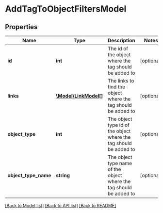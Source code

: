 # AddTagToObjectFiltersModel

## Properties
Name | Type | Description | Notes
------------ | ------------- | ------------- | -------------
**id** | **int** | The id of the object where the tag should be added to | [optional] 
**links** | [**\Model\LinkModel[]**](LinkModel.md) | The links to find the object where the tag should be added to | [optional] 
**object_type** | **int** | The object type id of the object where the tag should be added to | [optional] 
**object_type_name** | **string** | The object type name of the object where the tag should be added to | [optional] 

[[Back to Model list]](../README.md#documentation-for-models) [[Back to API list]](../README.md#documentation-for-api-endpoints) [[Back to README]](../README.md)


